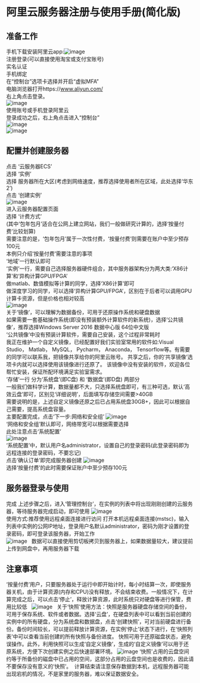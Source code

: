 # 阿里云服务器注册与使用手册(简化版)
## 准备工作
手机下载安装阿里云app:![image](images/1.jpg)  
注册登录(可以直接使用淘宝或支付宝账号)  
实名认证  
手机绑定  
在“控制台”选项卡选择并开启“虚拟MFA”  
电脑浏览器打开https://www.aliyun.com/  
右上角点击登录。  
![image](images/2.png)  
使用账号或手机登录阿里云  
登录成功之后，右上角点击进入“控制台”  
![image](images/3.png)  
![image](images/4.png)  

## 配置并创建服务器
点击 ‘云服务器ECS’  
选择 ‘实例’  
选择 服务器所在大区(考虑到网络速度，推荐选择使用者所在区域，此处选择‘华东2’)  
点击 ‘创建实例’  
![image](images/5.png)  
进入云服务器配置页面  
选择 ‘计费方式’  
(其中‘包年包月’适合在公网上建立网站，我们一般做研究计算的，选择‘按量付费’比较划算)  
需要注意的是，‘包年包月’属于一次性付费，‘按量付费’则需要在账户中至少预存100元  
本例只介绍‘按量付费’需要注意的事项  
‘地域’一行默认即可  
‘实例’一行，需要自己选择服务器硬件组合，其中服务器架构分为两大类:‘X86计算’和‘异构计算GPU/FPGA’  
做matlab、数值模拟等计算的同学，选择‘X86计算’即可  
做深度学习的同学，可以选择‘异构计算GPU/FPGA’，区别在于后者可以调用GPU计算卡资源，但是价格也相对较高  
![image](images/6.png)  
关于‘镜像’，可以理解为数据备份，可用于还原操作系统和硬盘数据  
如果需要一套基础操作系统(即没有预装额外计算软件的新系统)，选择‘公共镜像’，推荐选择Windows Server 2016 数据中心版 64位中文版  
‘公共镜像’中没有预装计算软件，需要自己安装，这个过程非常耗时  
我正在维护一个自定义镜像，已经配置好我们实验室常用的软件如:Visual Studio， Matlab， MySQL， Pycharm， Anaconda， Tensorflow等。有需要的同学可以联系我，把镜像共享给你的阿里云账号。 共享之后，你的‘共享镜像’选项卡内就可以选择使用该镜像进行还原了。 该镜像中没有安装的软件，欢迎各位帮忙安装，保证所配环境满足实验室需求。  
‘存储’一行 分为‘系统盘’(即C盘) 和 ‘数据盘’(即D盘) 两部分  
一般我们做科学计算，数据量都不大，只选择系统盘即可，有三种可选，默认‘高效云盘’即可，区别见‘详细说明’，后面填写存储空间需要>40GB  
需要说明的是，上述自定义镜像还原之后已占用系统盘30GB+，因此可以根据自己需要，提高系统盘容量。  
主要配置完成，点击‘下一步:网络和安全组’
![image](images/7.png)  
‘网络和安全组’默认即可，网络带宽可以根据需要选择  
此处注意点击‘系统配置’  
![image](images/8.png)  
‘系统配置’中，默认用户名administrator，设置自己的登录密码(此登录密码即为远程连接的登录密码，不要忘记)  
点击‘确认订单’即完成服务器创建 
![image](images/9.png)  
选择‘按量付费’的此时需要保证账户中至少预存100元  

## 服务器登录与使用
完成 上述步骤之后，进入‘管理控制台’，在实例的列表中将出现刚刚创建的云服务器，等待服务器完成启动，即可使用
![image](images/10.png)  
使用方式:推荐使用远程桌面连接进行访问
打开本机远程桌面连接(mstsc)，输入列表中实例的公网IP地址，登录用户名默认administrator，密码为刚才设置的登录密码，即可登录该服务器，开始工作  
![image](images/11.png)  
数据可以直接使用剪切板拷贝到服务器上，如果数据量较大，建议提前上传到网盘中，再用服务器下载  
 
## 注意事项
‘按量付费’用户，只要服务器处于运行中即开始计时，每小时结算一次，即使服务器关机，由于计算资源(内存和CPU)没有释放，不会结束收费。一般情况下，在计算完成之后，可以点击‘停止’，释放计算资源，此时系统只对硬盘等进行保管，费用比较低  
![image](images/12.png)  
关于‘快照’使用方法：快照是服务器硬盘存储空间的备份，可用于保存系统、软件或者数据。选择‘云盘’，在硬盘列表中可以看到当前创建的实例中的所有硬盘，分为系统盘和数据盘，点击‘创建快照’，可对当前硬盘进行备份。备份时间较长，可以提前释放计算资源，在实例‘停止’状态下进行，在‘快照列表’中可以查看当前创建的所有快照与备份进度。
快照可用于还原磁盘状态，避免误操作。此外，利用快照可以生成‘自定义镜像’，生成的‘自定义镜像’可以用于还原系统，方便下次创建实例之后快速部署环境。
![image](images/13.png) 
‘快照’占用的云盘空间约等于所备份的磁盘中已占用的空间，这部分占用的云盘空间也是收费的，因此请不要保存没有意义的‘快照’。 
计算结束请注意保存数据到本机，远程服务器可能出现宕机的情况，不是家里的服务器，难以保证数据安全。
 


